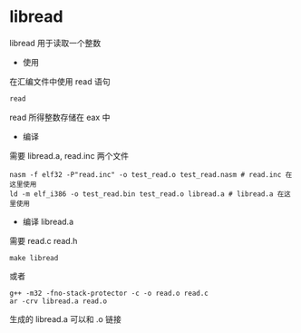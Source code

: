 # libread

libread 用于读取一个整数

* 使用

在汇编文件中使用 read 语句

```nasm
read
```

read 所得整数存储在 eax 中

* 编译

需要 libread.a, read.inc 两个文件

```
nasm -f elf32 -P"read.inc" -o test_read.o test_read.nasm # read.inc 在这里使用
ld -m elf_i386 -o test_read.bin test_read.o libread.a # libread.a 在这里使用
```

* 编译 libread.a

需要 read.c read.h

```
make libread
```

或者

```
g++ -m32 -fno-stack-protector -c -o read.o read.c
ar -crv libread.a read.o
```

生成的 libread.a 可以和 .o 链接